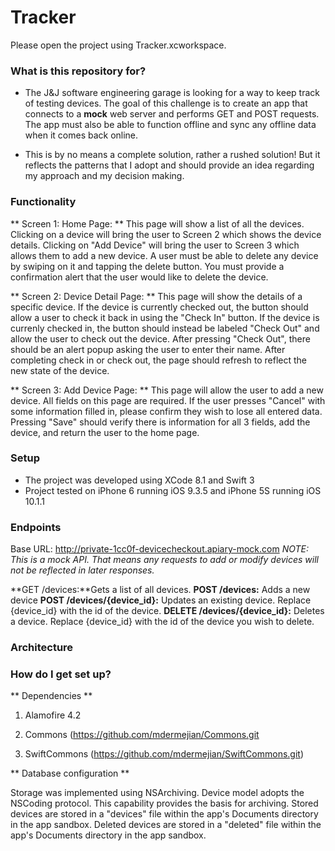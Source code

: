 # Tracker #

Please open the project using Tracker.xcworkspace.

### What is this repository for? ###

* The J&J software engineering garage is looking for a way to keep track of testing devices. The goal of this challenge is to create an app that connects to a **mock** web server and performs GET and POST requests. The app must also be able to function offline and sync any offline data when it comes back online.

* This is by no means a complete solution, rather a rushed solution! But it reflects the patterns that I adopt and should provide an idea regarding my approach and my decision making.

### Functionality ###
** Screen 1: Home Page: ** This page will show a list of all the devices. Clicking on a device will bring the user to Screen 2 which shows the device details. Clicking on "Add Device" will bring the user to Screen 3 which allows them to add a new device. A user must be able to delete any device by swiping on it and tapping the delete button. You must provide a confirmation alert that the user would like to delete the device.

** Screen 2: Device Detail Page: ** This page will show the details of a specific device. If the device is currently checked out, the button should allow a user to check it back in using the "Check In" button. If the device is currenly checked in, the button should instead be labeled "Check Out" and allow the user to check out the device. After pressing "Check Out", there should be an alert popup asking the user to enter their name. After completing check in or check out, the page should refresh to reflect the new state of the device.

** Screen 3: Add Device Page: **
This page will allow the user to add a new device. All fields on this page are required. If the user presses "Cancel" with some information filled in, please confirm they wish to lose all entered data. Pressing "Save" should verify there is information for all 3 fields, add the device, and return the user to the home page.

### Setup ###
* The project was developed using XCode 8.1 and Swift 3
* Project tested on iPhone 6 running iOS 9.3.5 and iPhone 5S running iOS 10.1.1

### Endpoints ###

Base URL: http://private-1cc0f-devicecheckout.apiary-mock.com
*NOTE: This is a mock API. That means any requests to add or modify devices will not be reflected in later responses.*

**GET /devices:**Gets a list of all devices.
**POST /devices:** Adds a new device
**POST /devices/{device_id}:** Updates an existing device. Replace {device_id} with the id of the device.
**DELETE /devices/{device_id}:** Deletes a device. Replace {device_id} with the id of the device you wish to delete.


### Architecture ###


### How do I get set up? ###

** Dependencies **

1. Alamofire 4.2

2. Commons (https://github.com/mdermejian/Commons.git

3. SwiftCommons (https://github.com/mdermejian/SwiftCommons.git)

** Database configuration **

Storage was implemented using NSArchiving.
Device model adopts the NSCoding protocol. This capability provides the basis for archiving.
Stored devices are stored in a "devices" file within the app's Documents directory in the app sandbox.
Deleted devices are stored in a "deleted" file within the app's Documents directory in the app sandbox.